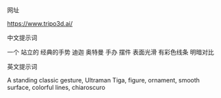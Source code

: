 网址

https://www.tripo3d.ai/

中文提示词

一个 站立的 经典的手势 迪迦 奥特曼 手办 摆件  表面光滑 有彩色线条 明暗对比

英文提示词

A standing classic gesture, Ultraman Tiga, figure, ornament, smooth surface, colorful lines, chiaroscuro

